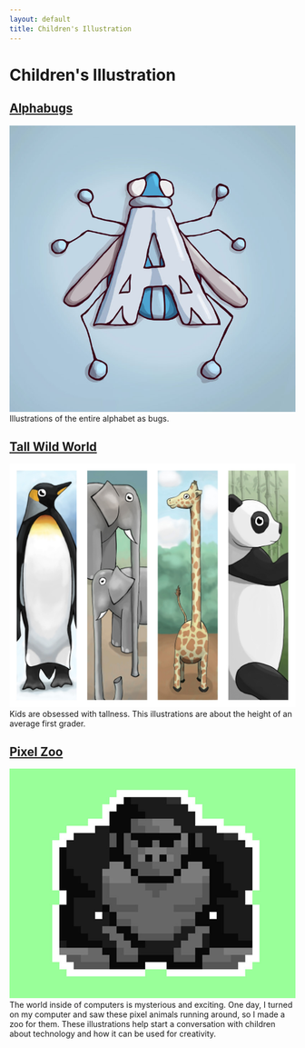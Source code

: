```yaml
---
layout: default
title: Children's Illustration
---
```


# Children's Illustration

## [Alphabugs](/alphabugs)

[![A](/img/A.jpg)](/alphabugs)
Illustrations of the entire alphabet as bugs.

## [Tall Wild World](/tall-wild-world)

[![Tall Wild World](/img/tall-wild-world.jpg)](/tall-wild-world)
Kids are obsessed with tallness. This illustrations are about the height of an average first grader.

## [Pixel Zoo](/pixel-zoo)

[![Pixel Gorilla](/img/pixel-gorilla.jpg)](/pixel-zoo)
The world inside of computers is mysterious and exciting. One day, I turned on my computer and saw these pixel animals running around, so I made a zoo for them. These illustrations help start a conversation with children about technology and how it can be used for creativity.

